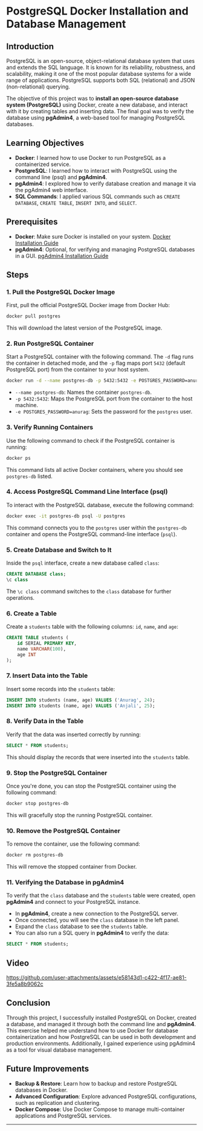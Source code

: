 # PostgreSQL Docker Installation and Database Management

## Introduction

PostgreSQL is an open-source, object-relational database system that uses and extends the SQL language. It is known for its reliability, robustness, and scalability, making it one of the most popular database systems for a wide range of applications. PostgreSQL supports both SQL (relational) and JSON (non-relational) querying.

The objective of this project was to **install an open-source database system (PostgreSQL)** using Docker, create a new database, and interact with it by creating tables and inserting data. The final goal was to verify the database using **pgAdmin4**, a web-based tool for managing PostgreSQL databases.

## Learning Objectives

- **Docker**: I learned how to use Docker to run PostgreSQL as a containerized service.
- **PostgreSQL**: I learned how to interact with PostgreSQL using the command line (psql) and **pgAdmin4**.
- **pgAdmin4**: I explored how to verify database creation and manage it via the pgAdmin4 web interface.
- **SQL Commands**: I applied various SQL commands such as `CREATE DATABASE`, `CREATE TABLE`, `INSERT INTO`, and `SELECT`.

## Prerequisites

- **Docker**: Make sure Docker is installed on your system. [Docker Installation Guide](https://docs.docker.com/get-docker/)
- **pgAdmin4**: Optional, for verifying and managing PostgreSQL databases in a GUI. [pgAdmin4 Installation Guide](https://www.pgadmin.org/download/)

## Steps

### 1. Pull the PostgreSQL Docker Image

First, pull the official PostgreSQL Docker image from Docker Hub:

```bash
docker pull postgres
```

This will download the latest version of the PostgreSQL image.

### 2. Run PostgreSQL Container

Start a PostgreSQL container with the following command. The `-d` flag runs the container in detached mode, and the `-p` flag maps port `5432` (default PostgreSQL port) from the container to your host system.

```bash
docker run -d --name postgres-db -p 5432:5432 -e POSTGRES_PASSWORD=anurag postgres
```

- `--name postgres-db`: Names the container `postgres-db`.
- `-p 5432:5432`: Maps the PostgreSQL port from the container to the host machine.
- `-e POSTGRES_PASSWORD=anurag`: Sets the password for the `postgres` user.

### 3. Verify Running Containers

Use the following command to check if the PostgreSQL container is running:

```bash
docker ps
```

This command lists all active Docker containers, where you should see `postgres-db` listed.

### 4. Access PostgreSQL Command Line Interface (psql)

To interact with the PostgreSQL database, execute the following command:

```bash
docker exec -it postgres-db psql -U postgres
```

This command connects you to the `postgres` user within the `postgres-db` container and opens the PostgreSQL command-line interface (`psql`).

### 5. Create Database and Switch to It

Inside the `psql` interface, create a new database called `class`:

```sql
CREATE DATABASE class;
\c class
```

The `\c class` command switches to the `class` database for further operations.

### 6. Create a Table

Create a `students` table with the following columns: `id`, `name`, and `age`:

```sql
CREATE TABLE students (
    id SERIAL PRIMARY KEY,
    name VARCHAR(100),
    age INT
);
```

### 7. Insert Data into the Table

Insert some records into the `students` table:

```sql
INSERT INTO students (name, age) VALUES ('Anurag', 24);
INSERT INTO students (name, age) VALUES ('Anjali', 25);
```

### 8. Verify Data in the Table

Verify that the data was inserted correctly by running:

```sql
SELECT * FROM students;
```

This should display the records that were inserted into the `students` table.

### 9. Stop the PostgreSQL Container

Once you're done, you can stop the PostgreSQL container using the following command:

```bash
docker stop postgres-db
```

This will gracefully stop the running PostgreSQL container.

### 10. Remove the PostgreSQL Container

To remove the container, use the following command:

```bash
docker rm postgres-db
```

This will remove the stopped container from Docker.

### 11. Verifying the Database in pgAdmin4

To verify that the `class` database and the `students` table were created, open **pgAdmin4** and connect to your PostgreSQL instance.

- In **pgAdmin4**, create a new connection to the PostgreSQL server.
- Once connected, you will see the `class` database in the left panel.
- Expand the `class` database to see the `students` table.
- You can also run a SQL query in **pgAdmin4** to verify the data:

```sql
SELECT * FROM students;
```
## Video


https://github.com/user-attachments/assets/e58143d1-c422-4f17-ae81-3fe5a8b9062c


## Conclusion

Through this project, I successfully installed PostgreSQL on Docker, created a database, and managed it through both the command line and **pgAdmin4**. This exercise helped me understand how to use Docker for database containerization and how PostgreSQL can be used in both development and production environments. Additionally, I gained experience using pgAdmin4 as a tool for visual database management.

## Future Improvements

- **Backup & Restore**: Learn how to backup and restore PostgreSQL databases in Docker.
- **Advanced Configuration**: Explore advanced PostgreSQL configurations, such as replication and clustering.
- **Docker Compose**: Use Docker Compose to manage multi-container applications and PostgreSQL services.

---

